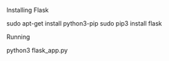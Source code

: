 
Installing Flask

sudo apt-get install python3-pip
sudo pip3 install flask


Running

python3 flask_app.py <path to DB>
